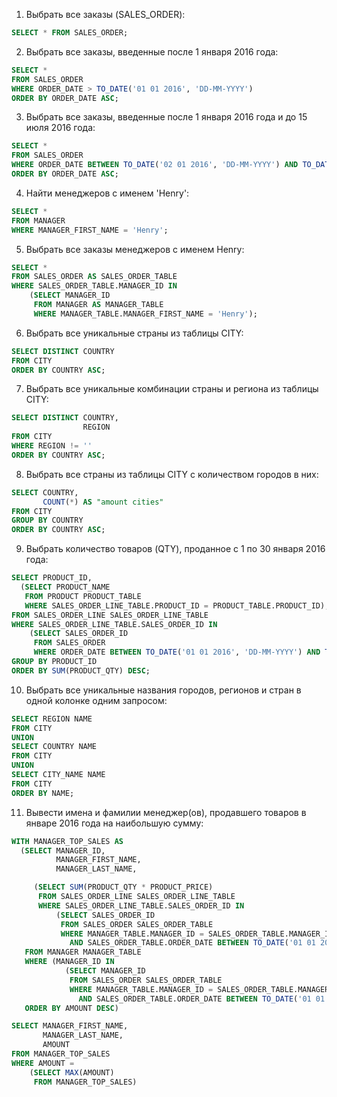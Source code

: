 1. Выбрать все заказы (SALES_ORDER):

```sql
SELECT * FROM SALES_ORDER;
```

2. Выбрать все заказы, введенные после 1 января 2016 года:

```sql
SELECT *
FROM SALES_ORDER
WHERE ORDER_DATE > TO_DATE('01 01 2016', 'DD-MM-YYYY')
ORDER BY ORDER_DATE ASC;
```

3. Выбрать все заказы, введенные после 1 января 2016 года и до 15 июля 2016 года:

```sql
SELECT *
FROM SALES_ORDER
WHERE ORDER_DATE BETWEEN TO_DATE('02 01 2016', 'DD-MM-YYYY') AND TO_DATE('14 07 2016', 'DD-MM-YYYY')
ORDER BY ORDER_DATE ASC;
```

4. Найти менеджеров с именем 'Henry':

```sql
SELECT *
FROM MANAGER
WHERE MANAGER_FIRST_NAME = 'Henry';
```

5. Выбрать все заказы менеджеров с именем Henry:

```sql
SELECT *
FROM SALES_ORDER AS SALES_ORDER_TABLE
WHERE SALES_ORDER_TABLE.MANAGER_ID IN
    (SELECT MANAGER_ID
     FROM MANAGER AS MANAGER_TABLE
     WHERE MANAGER_TABLE.MANAGER_FIRST_NAME = 'Henry');
```

6. Выбрать все уникальные страны из таблицы CITY:

```sql
SELECT DISTINCT COUNTRY
FROM CITY
ORDER BY COUNTRY ASC;
```

7. Выбрать все уникальные комбинации страны и региона из таблицы CITY:

```sql
SELECT DISTINCT COUNTRY,
                REGION
FROM CITY
WHERE REGION != ''
ORDER BY COUNTRY ASC;
```

8. Выбрать все страны из таблицы CITY с количеством городов в них:

```sql
SELECT COUNTRY,
       COUNT(*) AS "amount cities"
FROM CITY
GROUP BY COUNTRY
ORDER BY COUNTRY ASC;
```

9. Выбрать количество товаров (QTY), проданное с 1 по 30 января 2016 года:

```sql
SELECT PRODUCT_ID,
  (SELECT PRODUCT_NAME
   FROM PRODUCT PRODUCT_TABLE
   WHERE SALES_ORDER_LINE_TABLE.PRODUCT_ID = PRODUCT_TABLE.PRODUCT_ID), SUM(PRODUCT_QTY)
FROM SALES_ORDER_LINE SALES_ORDER_LINE_TABLE
WHERE SALES_ORDER_LINE_TABLE.SALES_ORDER_ID IN
    (SELECT SALES_ORDER_ID
     FROM SALES_ORDER
     WHERE ORDER_DATE BETWEEN TO_DATE('01 01 2016', 'DD-MM-YYYY') AND TO_DATE('30 01 2016', 'DD-MM-YYYY'))
GROUP BY PRODUCT_ID
ORDER BY SUM(PRODUCT_QTY) DESC;
```

10. Выбрать все уникальные названия городов, регионов и стран в одной колонке одним запросом:

```sql
SELECT REGION NAME
FROM CITY
UNION
SELECT COUNTRY NAME
FROM CITY
UNION
SELECT CITY_NAME NAME
FROM CITY
ORDER BY NAME;
```

11. Вывести имена и фамилии менеджер(ов), продавшего товаров в январе 2016 года на наибольшую сумму:

```sql
WITH MANAGER_TOP_SALES AS
  (SELECT MANAGER_ID,
          MANAGER_FIRST_NAME,
          MANAGER_LAST_NAME,

     (SELECT SUM(PRODUCT_QTY * PRODUCT_PRICE)
      FROM SALES_ORDER_LINE SALES_ORDER_LINE_TABLE
      WHERE SALES_ORDER_LINE_TABLE.SALES_ORDER_ID IN
          (SELECT SALES_ORDER_ID
           FROM SALES_ORDER SALES_ORDER_TABLE
           WHERE MANAGER_TABLE.MANAGER_ID = SALES_ORDER_TABLE.MANAGER_ID
             AND SALES_ORDER_TABLE.ORDER_DATE BETWEEN TO_DATE('01 01 2016', 'DD-MM-YYYY') AND TO_DATE('31 01 2016', 'DD-MM-YYYY'))) AS AMOUNT
   FROM MANAGER MANAGER_TABLE
   WHERE (MANAGER_ID IN
            (SELECT MANAGER_ID
             FROM SALES_ORDER SALES_ORDER_TABLE
             WHERE MANAGER_TABLE.MANAGER_ID = SALES_ORDER_TABLE.MANAGER_ID
               AND SALES_ORDER_TABLE.ORDER_DATE BETWEEN TO_DATE('01 01 2016', 'DD-MM-YYYY') AND TO_DATE('31 01 2016', 'DD-MM-YYYY')))
   ORDER BY AMOUNT DESC)

SELECT MANAGER_FIRST_NAME,
       MANAGER_LAST_NAME,
       AMOUNT
FROM MANAGER_TOP_SALES
WHERE AMOUNT =
    (SELECT MAX(AMOUNT)
     FROM MANAGER_TOP_SALES)
```
